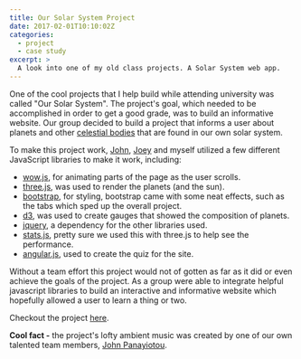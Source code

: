 ```yaml
---
title: Our Solar System Project
date: 2017-02-01T10:10:02Z
categories:
  - project
  - case study
excerpt: >
  A look into one of my old class projects. A Solar System web app.
---
```


One of the cool projects that I help build while attending university was called "Our Solar System". The project's goal, which needed to be accomplished in order to get a good grade, was to build an informative website. Our group decided to build a project that informs a user about planets and other [celestial bodies](http://www.universetoday.com/48671/celestial-body/) that are found in our own solar system.

To make this project work, [John](http://johnpanayiotou.com/), [Joey](http://joejensen.info/) and myself utilized a few different JavaScript libraries to make it work, including:

- [wow.js](http://mynameismatthieu.com/WOW/), for animating parts of the page as the user scrolls.
- [three.js](https://threejs.org/), was used to render the planets (and the sun).
- [bootstrap](https://getbootstrap.com/), for styling, bootstrap came with some neat effects, such as the tabs which sped up the overall project.
- [d3](https://d3js.org/), was used to create gauges that showed the composition of planets.
- [jquery](https://jquery.com/), a dependency for the other libraries used.
- [stats.js](https://github.com/mrdoob/stats.js/), pretty sure we used this with three.js to help see the performance.
- [angular.js](https://angularjs.org/), used to create the quiz for the site.

Without a team effort this project would not of gotten as far as it did or even achieve the goals of the project. As a group were able to integrate helpful javascript libraries to build an interactive and informative website which hopefully allowed a user to learn a thing or two.

Checkout the project [here](http://joejensen.info/solar_system/index.html).

**Cool fact -** the project's lofty ambient music was created by one of our own talented team members, [John Panayiotou](http://johnpanayiotou.com/).